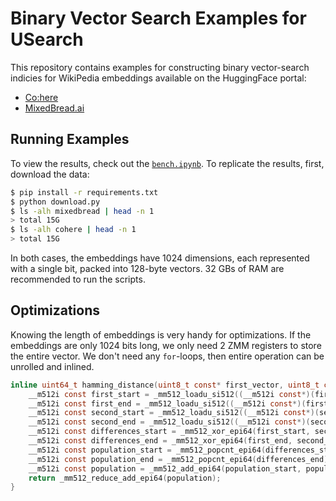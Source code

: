 # Binary Vector Search Examples for USearch

This repository contains examples for constructing binary vector-search indicies for WikiPedia embeddings available on the HuggingFace portal:

- [Co:here](https://huggingface.co/datasets/Cohere/wikipedia-2023-11-embed-multilingual-v3)
- [MixedBread.ai](https://huggingface.co/datasets/mixedbread-ai/wikipedia-embed-en-2023-11)

## Running Examples

To view the results, check out the [`bench.ipynb`](bench.ipynb).
To replicate the results, first, download the data:

```sh
$ pip install -r requirements.txt
$ python download.py
$ ls -alh mixedbread | head -n 1
> total 15G
$ ls -alh cohere | head -n 1
> total 15G
```

In both cases, the embeddings have 1024 dimensions, each represented with a single bit, packed into 128-byte vectors.
32 GBs of RAM are recommended to run the scripts.

## Optimizations

Knowing the length of embeddings is very handy for optimizations.
If the embeddings are only 1024 bits long, we only need 2 ZMM registers to store the entire vector.
We don't need any `for`-loops, then entire operation can be unrolled and inlined.

```c
inline uint64_t hamming_distance(uint8_t const* first_vector, uint8_t const* second_vector) {
    __m512i const first_start = _mm512_loadu_si512((__m512i const*)(first_vector));
    __m512i const first_end = _mm512_loadu_si512((__m512i const*)(first_vector + 64));
    __m512i const second_start = _mm512_loadu_si512((__m512i const*)(second_vector));
    __m512i const second_end = _mm512_loadu_si512((__m512i const*)(second_vector + 64));
    __m512i const differences_start = _mm512_xor_epi64(first_start, second_start);
    __m512i const differences_end = _mm512_xor_epi64(first_end, second_end);
    __m512i const population_start = _mm512_popcnt_epi64(differences_start);
    __m512i const population_end = _mm512_popcnt_epi64(differences_end);
    __m512i const population = _mm512_add_epi64(population_start, population_end);
    return _mm512_reduce_add_epi64(population);
}
```